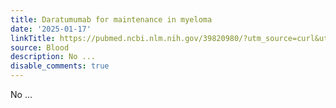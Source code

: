 ```yaml
---
title: Daratumumab for maintenance in myeloma
date: '2025-01-17'
linkTitle: https://pubmed.ncbi.nlm.nih.gov/39820980/?utm_source=curl&utm_medium=rss&utm_campaign=journals&utm_content=7603509&fc=None&ff=20250118170346&v=2.18.0.post9+e462414
source: Blood
description: No ...
disable_comments: true
---
```

No ...